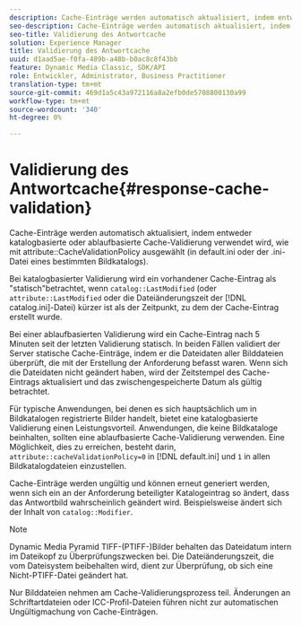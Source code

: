```yaml
---
description: Cache-Einträge werden automatisch aktualisiert, indem entweder katalogbasierte oder ablaufbasierte Cache-Validierung verwendet wird, wie mit dem Attribut CacheValidationPolicy (in default.ini oder der .ini-Datei eines bestimmten Bildkatalogs) ausgewählt.
seo-description: Cache-Einträge werden automatisch aktualisiert, indem entweder katalogbasierte oder ablaufbasierte Cache-Validierung verwendet wird, wie mit dem Attribut CacheValidationPolicy (in default.ini oder der .ini-Datei eines bestimmten Bildkatalogs) ausgewählt.
seo-title: Validierung des Antwortcache
solution: Experience Manager
title: Validierung des Antwortcache
uuid: d1aad5ae-f0fa-489b-a48b-b0ac8c8f43bb
feature: Dynamic Media Classic, SDK/API
role: Entwickler, Administrator, Business Practitioner
translation-type: tm+mt
source-git-commit: 469d1a5c43a972116a8a2efb0de5708800130a99
workflow-type: tm+mt
source-wordcount: '340'
ht-degree: 0%

---
```



# Validierung des Antwortcache{#response-cache-validation}

Cache-Einträge werden automatisch aktualisiert, indem entweder katalogbasierte oder ablaufbasierte Cache-Validierung verwendet wird, wie mit attribute::CacheValidationPolicy ausgewählt (in default.ini oder der .ini-Datei eines bestimmten Bildkatalogs).

Bei katalogbasierter Validierung wird ein vorhandener Cache-Eintrag als &quot;statisch&quot;betrachtet, wenn `catalog::LastModified` (oder `attribute::LastModified` oder die Dateiänderungszeit der [!DNL catalog.ini]-Datei) kürzer ist als der Zeitpunkt, zu dem der Cache-Eintrag erstellt wurde.

Bei einer ablaufbasierten Validierung wird ein Cache-Eintrag nach 5 Minuten seit der letzten Validierung statisch. In beiden Fällen validiert der Server statische Cache-Einträge, indem er die Dateidaten aller Bilddateien überprüft, die mit der Erstellung der Anforderung befasst waren. Wenn sich die Dateidaten nicht geändert haben, wird der Zeitstempel des Cache-Eintrags aktualisiert und das zwischengespeicherte Datum als gültig betrachtet.

Für typische Anwendungen, bei denen es sich hauptsächlich um in Bildkatalogen registrierte Bilder handelt, bietet eine katalogbasierte Validierung einen Leistungsvorteil. Anwendungen, die keine Bildkataloge beinhalten, sollten eine ablaufbasierte Cache-Validierung verwenden. Eine Möglichkeit, dies zu erreichen, besteht darin, `attribute::cacheValidationPolicy=0` in [!DNL default.ini] und `1` in allen Bildkatalogdateien einzustellen.

Cache-Einträge werden ungültig und können erneut generiert werden, wenn sich ein an der Anforderung beteiligter Katalogeintrag so ändert, dass das Antwortbild wahrscheinlich geändert wird. Beispielsweise ändert sich der Inhalt von `catalog::Modifier`.

>[!NOTE]
>
>Dynamic Media Pyramid TIFF-(PTIFF-)Bilder behalten das Dateidatum intern im Dateikopf zu Überprüfungszwecken bei. Die Dateiänderungszeit, die vom Dateisystem beibehalten wird, dient zur Überprüfung, ob sich eine Nicht-PTIFF-Datei geändert hat.

Nur Bilddateien nehmen am Cache-Validierungsprozess teil. Änderungen an Schriftartdateien oder ICC-Profil-Dateien führen nicht zur automatischen Ungültigmachung von Cache-Einträgen.
